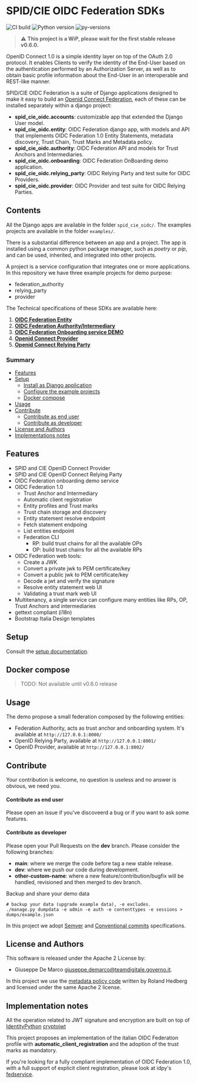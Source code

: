 # SPID/CIE OIDC Federation SDKs

![CI build](https://github.com/peppelinux/spid-cie-oidc-django/workflows/spid_cie_oidc/badge.svg)
![Python version](https://img.shields.io/badge/license-Apache%202-blue.svg)
![py-versions](https://img.shields.io/badge/python-3.7%20%7C%203.8%20%7C%203.9-blue.svg)

> ⚠️ __This project is a WiP, please wait for the first stable release v0.6.0.__

OpenID Connect 1.0 is a simple identity layer on top of the OAuth 2.0 protocol.
It enables Clients to verify the identity of the End-User based on the authentication
performed by an Authorization Server, as well as to obtain basic profile information
about the End-User in an interoperable and REST-like manner.

SPID/CIE OIDC Federation is a suite of Django applications designed to
make it easy to build an [Openid Connect Federation](https://openid.net/specs/openid-connect-federation-1_0.html), 
each of these can be installed separately within a django project:

- __spid_cie_oidc.accounts__: customizable app that extended the Django User model.
- __spid_cie_oidc.entity__: OIDC Federation django app, with models and API that implements OIDC Federation 1.0 Entity Statements, metadata discovery, Trust Chain, Trust Marks and Metadata policy.
- __spid_cie_oidc.authority__: OIDC Federation API and models for Trust Anchors and Intermediaries.
- __spid_cie_oidc.onboarding__: OIDC Federation OnBoarding demo application.
- __spid_cie_oidc.relying_party__: OIDC Relying Party and test suite for OIDC Providers.
- __spid_cie_oidc.provider__: OIDC Provider and test suite for OIDC Relying Parties.

## Contents

All the Django apps are available in the folder `spid_cie_oidc/`.
The examples projects are available in the folder `examples/`.

There is a substantial difference between an app and a project.
The app is installed using a common python package manager, such as _poetry_ or _pip_,
and can be used, inherited, and integrated into other projects.

A project is a service configuration that integrates one or more applications.
In this repository we have three example projects for demo purpose:

 - federation_authority
 - relying_party
 - provider

The Technical specifications of these SDKs are available here:

1. [__OIDC Federation Entity__](docs/technical_specifications/ENTITY.md)
2. [__OIDC Federation Authority/Intermediary__](docs/technical_specifications/AUTHORITY.md)
3. [__OIDC Federation Onboarding service DEMO__](docs/technical_specifications/ONBOARDING.md)
4. [__Openid Connect Provider__](docs/technical_specifications/PROVIDER.md)
5. [__Openid Connect Relying Party__](docs/technical_specifications/RELYING_PARTY.md)

### Summary

* [Features](#features)
* [Setup](#setup)
    * [Install as Django application](#install-as-django-application)
    * [Configure the example projects](#configure-the-example-projects)
    * [Docker compose](#docker-compose)
* [Usage](#usage)
* [Contribute](#contribute)
    * [Contribute as end user](#contribute-as-end-user)
    * [Contribute as developer](#contribute-as-developer)
* [License and Authors](#license-and-authors)
* [Implementations notes](#implementation-notes)


## Features

- SPID and CIE OpenID Connect Provider
- SPID and CIE OpenID Connect Relying Party
- OIDC Federation onboarding demo service
- OIDC Federation 1.0
  - Trust Anchor and Intermediary
  - Automatic client registration
  - Entity profiles and Trust marks
  - Trust chain storage and discovery
  - Entity statement resolve endpoint
  - Fetch statement endpoing
  - List entities endpoint
  - Federation CLI
    - RP: build trust chains for all the available OPs
    - OP: build trust chains for all the available RPs
- OIDC Federation web tools:
  - Create a JWK
  - Convert a private jwk to PEM certificate/key
  - Convert a public jwk to PEM certificate/key
  - Decode a jwt and verify the signature
  - Resolve entity statement web UI
  - Validating a trust mark web UI
- Multitenancy, a single service can configure many entities like RPs, OP, Trust Anchors and intermediaries
- gettext compliant (i18n)
- Bootstrap Italia Design templates


## Setup

Consult the [setup documentation](docs/SETUP.md). 

## Docker compose

> TODO: Not available until v0.6.0 release

## Usage

The demo propose a small federation composed by the following entities:

 - Federation Authority, acts as trust anchor and onboarding system. It's available at `http://127.0.0.1:8000/`
 - OpenID Relying Party, available at `http://127.0.0.1:8001/`
 - OpenID Provider, available at `http://127.0.0.1:8002/`

## Contribute

Your contribution is welcome, no question is useless and no answer is obvious, we need you.

#### Contribute as end user

Please open an issue if you've discoveerd a bug or if you want to ask some features.

#### Contribute as developer

Please open your Pull Requests on the __dev__ branch. 
Please consider the following branches:

 - __main__: where we merge the code before tag a new stable release.
 - __dev__: where we push our code during development.
 - __other-custom-name__: where a new feature/contribution/bugfix will be handled, revisioned and then merged to dev branch.


Backup and share your demo data
````
# backup your data (upgrade example data), -e excludes.
./manage.py dumpdata -e admin -e auth -e contenttypes -e sessions > dumps/example.json
````

In this project we adopt [Semver](https://semver.org/lang/it/) and
[Conventional commits](https://www.conventionalcommits.org/en/v1.0.0/) specifications.

## License and Authors

This software is released under the Apache 2 License by:

- Giuseppe De Marco <giuseppe.demarco@teamdigitale.governo.it>.

In this project we use the 
[metadata policy code](https://github.com/peppelinux/spid-cie-oidc-django/blob/main/spid_cie_oidc/entity/policy.py)
written by Roland Hedberg and licensed under the same Apache 2 license.

## Implementation notes

All the operation related to JWT signature and encryption are built on top of [IdentityPython](https://idpy.org/) 
[cryptojwt](https://github.com/IdentityPython/JWTConnect-Python-CryptoJWT)

This project proposes an implementation of the italian OIDC Federation profile with
__automatic_client_registration__ and the adoption of the trust marks as mandatory.

If you're looking for a fully compliant implementation of OIDC Federation 1.0,
with a full support of explicit client registration, please look at idpy's
[fedservice](https://github.com/rohe/fedservice).
